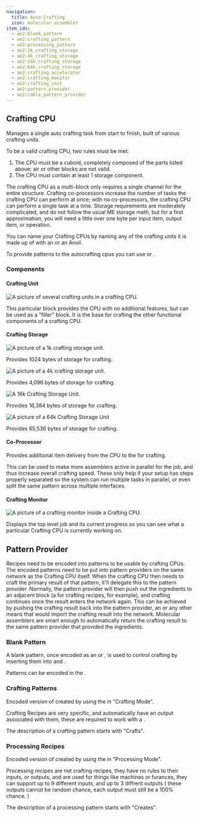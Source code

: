 ```yaml
---
navigation:
  title: Auto-Crafting
  icon: molecular_assembler
item_ids:
  - ae2:blank_pattern
  - ae2:crafting_pattern
  - ae2:processing_pattern
  - ae2:1k_crafting_storage
  - ae2:4k_crafting_storage
  - ae2:16k_crafting_storage
  - ae2:64k_crafting_storage
  - ae2:crafting_accelerator
  - ae2:crafting_monitor
  - ae2:crafting_unit
  - ae2:pattern_provider
  - ae2:cable_pattern_provider
---
```


## Crafting CPU

Manages a single auto crafting task from start to finish, built of various crafting units.

To be a valid crafting CPU, two rules must be met:

1. The CPU must be a cuboid, completely composed of the parts listed above; air or other blocks are not valid.
2. The CPU must contain at least 1 storage component.

The crafting CPU as a multi-block only requires a single channel for the
entire structure. Crafting co-processors increase the number of tasks the
crafting CPU can perform at once; with no co-processors, the crafting CPU can
perform a single task at a time. Storage requirements are moderately
complicated, and do not follow the usual ME storage math, but for a first
approximation, you will need a little over one byte per input item, output
item, or operation.

You can name your Crafting CPUs by naming any of the crafting units it is made up of with
an <ItemLink id="inscriber"/> or an Anvil.

To provide patterns to the autocrafting cpus you can use <ItemLink id="interface"/>
or <ItemLink id="level_emitter"/>.

### Components

#### Crafting Unit

![A picture of several crafting units in a crafting CPU.](../assets/large/craftingunit.png)

This particular block provides the CPU with no additional features, but can be used as a "filler" block.
It is the base for crafting the other functional components of a crafting CPU.

#### Crafting Storage

![A picture of a 1k crafting storage unit.](../assets/large/crafting1k.png)

Provides 1024 bytes of storage for crafting.

<RecipeFor id="1k_crafting_storage" />

![A picture of a 4k crafting storage unit.](../assets/large/crafting4k.png)

Provides 4,096 bytes of storage for crafting.

<RecipeFor id="4k_crafting_storage" />

![A 16k Crafting Storage Unit.](../assets/large/crafting16k.png)

Provides 16,384 bytes of storage for crafting.

<RecipeFor id="16k_crafting_storage" />

![A picture of a 64k Crafting Storage Unit](../assets/large/crafting64k.png)

Provides 65,536 bytes of storage for crafting.

<RecipeFor id="64k_crafting_storage" />

#### Co-Processor

<FloatingImage src="../assets/large/craftingco.png" align="left" alt="A picture of several Co Processors in a Crafting CPU" />
Provides additional item delivery from the CPU to the <ItemLink id="pattern_provider"/> for
crafting.

This can be used to make more assemblers active in parallel for the job, and
thus increase overall crafting speed. These only help if your setup has steps
properly separated so the system can run multiple tasks in parallel, or even
split the same pattern across multiple interfaces.

<RecipeFor id="crafting_accelerator" />

#### Crafting Monitor

![A picture of a crafting monitor inside a Crafting CPU.](../assets/large/craftingmonitor.png)

Displays the top level job and its current progress so you can see what a particular Crafting CPU is currently
working on.

<RecipeFor id="crafting_monitor" />

## Pattern Provider

Recipes need to be encoded into patterns to be usable by crafting CPUs. The encoded patterns need to be put
into pattern providers on the same network as the Crafting CPU itself. When the crafting CPU then
needs to craft the primary result of that pattern, it'll delegate this to the
pattern provider. Normally, the pattern provider will then push out the
ingredients to an adjacent block (a <ItemLink id="molecular_assembler"/> for crafting recipes, for example),
and crafting continues once the result enters the network again.
This can be achieved by pushing the crafting result back into the pattern provider,
an <ItemLink id="interface" /> or any other means that would import the crafting result into the network. Molecular
assemblers are smart enough to automatically return the crafting result to the same pattern provider that provided
the ingredients.

<RecipeFor id="pattern_provider" />
<RecipeFor id="cable_pattern_provider" />

### Blank Pattern

A blank pattern, once encoded as an <ItemLink id="crafting_pattern"/>
or <ItemLink id="processing_pattern"/>, is used to control
crafting by inserting them into <ItemLink id="molecular_assembler"/> and <ItemLink
id="pattern_provider"/>.

Patterns can be encoded in the <ItemLink id="pattern_encoding_terminal" />.

<RecipeFor id="blank_pattern" />

### Crafting Patterns

Encoded version of <ItemLink id="blank_pattern"/> created by using
the <ItemLink id="pattern_encoding_terminal"/> in "Crafting Mode".

Crafting Recipes are very specific, and automatically have an output
associated with them, these are required to work with a <ItemLink
id="molecular_assembler"/>.

The description of a crafting pattern starts with "Crafts".

### Processing Recipes

Encoded version of <ItemLink id="blank_pattern"/> created by using
the <ItemLink id="pattern_encoding_terminal"/> in "Processing Mode".

Processing recipes are not crafting recipes, they have no rules to their
inputs, or outputs, and are used for things like machines or furances, they
can support up to 9 different inputs, and up to 3 diffrent outputs ( these
outputs cannot be random chance, each output must still be a 100% chance. )

The description of a processing pattern starts with "Creates".
